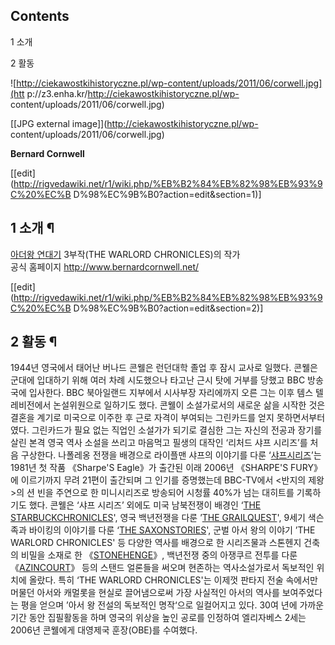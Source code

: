 ## Contents

    

1 소개

2 활동

![http://ciekawostkihistoryczne.pl/wp-content/uploads/2011/06/corwell.jpg](htt
p://z3.enha.kr/http://ciekawostkihistoryczne.pl/wp-
content/uploads/2011/06/corwell.jpg)

[[JPG external image]](http://ciekawostkihistoryczne.pl/wp-
content/uploads/2011/06/corwell.jpg)

**Bernard Cornwell**

[[edit](http://rigvedawiki.net/r1/wiki.php/%EB%B2%84%EB%82%98%EB%93%9C%20%EC%B
D%98%EC%9B%B0?action=edit&section=1)]

## 1 소개 ¶

[아더왕 연대기](%EC%95%84%EB%8D%94%EC%99%95%20%EC%97%B0%EB%8C%80%EA%B8%B0.md)
3부작(THE WARLORD CHRONICLES)의 작가  
공식 홈페이지 <http://www.bernardcornwell.net/>

[[edit](http://rigvedawiki.net/r1/wiki.php/%EB%B2%84%EB%82%98%EB%93%9C%20%EC%B
D%98%EC%9B%B0?action=edit&section=2)]

## 2 활동 ¶

1944년 영국에서 태어난 버나드 콘웰은 런던대학 졸업 후 잠시 교사로 일했다. 콘웰은 군대에 입대하기 위해 여러 차례 시도했으나 타고난
근시 탓에 거부를 당했고 BBC 방송국에 입사한다. BBC 북아일랜드 지부에서 시사부장 자리에까지 오른 그는 이후 템스 텔레비전에서
논설위원으로 일하기도 했다. 콘웰이 소설가로서의 새로운 삶을 시작한 것은 결혼을 계기로 미국으로 이주한 후 근로 자격이 부여되는 그린카드를
얻지 못하면서부터였다. 그린카드가 필요 없는 직업인 소설가가 되기로 결심한 그는 자신의 전공과 장기를 살린 본격 영국 역사 소설을 쓰리고
마음먹고 필생의 대작인 ‘리처드 샤프 시리즈’를 처음 구상한다. 나폴레옹 전쟁을 배경으로 라이플맨 샤프의 이야기를 다룬 ‘[샤프시리즈](%EC%83%A4%ED%94%84%20%EC%8B%9C%EB%A6%AC%EC%A6%88.md)’는 1981년 첫 작품
《Sharpe'S Eagle》가 출간된 이래 2006년 《SHARPE'S FURY》에 이르기까지 무려 21편이 출간되며 그 인기를 증명했는데
BBC-TV에서 <반지의 제왕>의 션 빈을 주연으로 한 미니시리즈로 방송되어 시청률 40%가 넘는 대히트를 기록하기도 했다. 콘웰은 ‘샤프
시리즈’ 외에도 미국 남북전쟁이 배경인 ‘[THE STARBUCKCHRONICLES](THE%20STARBUCK%20CHRONICLES.md)', 영국 백년전쟁을 다룬 ’[THE GRAILQUEST](THE%20GRAIL%20QUEST.md)', 9세기 색슨족과 바이킹의 이야기를 다룬 ‘[THE SAXONSTORIES](THE%20SAXON%20STORIES.md)', 군벌 아서 왕의 이야기 ’THE WARLORD CHRONICLES'
등 다양한 역사를 배경으로 한 시리즈물과 스톤헨지 건축의 비밀을 소재로 한 《[STONEHENGE](STONEHENGE.md)》,
백년전쟁 중의 아쟁쿠르 전투를 다룬 《[AZINCOURT](AZINCOURT.md)》 등의 스탠드 얼론들을 써오며 현존하는
역사소설가로서 독보적인 위치에 올랐다. 특히 ‘THE WARLORD CHRONICLES'는 이제껏 판타지 전술 속에서만 머물던 아서와
캐멀롯을 현실로 끌어냄으로써 가장 사실적인 아서의 역사를 보여주었다는 평을 얻으며 ’아서 왕 전설의 독보적인 명작‘으로 일컬어지고 있다.
30여 년에 가까운 기간 동안 집필활동을 하며 영국의 위상을 높인 공로를 인정하여 엘리자베스 2세는 2006년 콘웰에게 대영제국
훈장(OBE)를 수여했다.

